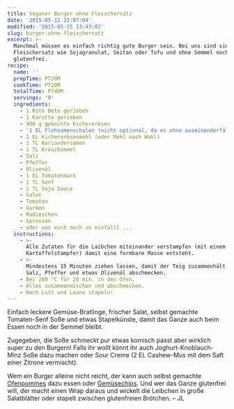```yaml
---
title: Veganer Burger ohne Fleischersatz
date: '2015-05-12 22:07:04'
modified: '2015-05-15 13:43:02'
slug: burger-ohne-fleischersatz
excerpt: >-
  Manchmal müssen es einfach richtig gute Burger sein. Bei uns sind sie ohne
  Fleischersatz wie Sojagranulat, Seitan oder Tofu und ohne Semmel noch dazu
  glutenfrei.
recipe:
  name: ''
  prepTime: PT20M
  cookTime: PT20M
  totalTime: PT40M
  servings: '9'
  ingredients:
    - 1 Rote Bete gerieben
    - 1 Karotte gerieben
    - 400 g gekochte Kichererbsen
    - '1 EL Flohsamenschalen (nicht optional, da es ohne auseinanderfällt)'
    - 2 EL Kichererbsenmehl (oder Mehl nach Wahl)
    - 1 TL Koriandersamen
    - 1 TL Kreuzkümmel
    - Salz
    - Pfeffer
    - Olivenöl
    - 1 EL Tomatenmark
    - 1 TL Senf
    - 1 TL Soja Sauce
    - Salat
    - Tomaten
    - Gurken
    - Radieschen
    - Sprossen
    - oder was euch noch so einfällt ...
  instructions:
    - >-
      Alle Zutaten für die Laibchen miteinander verstampfen (mit einem
      Kartoffelstampfer) damit eine formbare Masse entsteht.
    - >-
      Mindestens 15 Minuten ziehen lassen, damit der Teig zusammenhält und mit
      Salz, Pfeffer und etwas Olivenöl abschmecken.
    - Bei 200 °C für 20 min. in den Ofen.
    - Alles zusammenmischen und abschmecken.
    - Nach Lust und Laune stapeln!
---
```


Einfach leckere Gemüse-Bratlinge, frischer Salat, selbst gemachte Tomaten-Senf Soße und etwas Stapelkünste, damit das Ganze auch beim Essen noch in der Semmel bleibt.

Zugegeben, die Soße schmeckt pur etwas komisch passt aber wirklich super zu den Burgern! Falls ihr wollt könnt ihr auch Joghurt-Knoblauch-Minz Soße dazu machen oder Sour Creme (2 EL Cashew-Mus mit dem Saft einer Zitrone vermischt).  
  
Wem ein Burger alleine nicht reicht, der kann auch selbst gemachte [Ofenpommes](https://www.veganblatt.com/fettarme-ofen-pommes) dazu essen oder [Gemüsechips](https://www.veganblatt.com/rohkost-gemuese-chips-selbstgemacht). Und wer das Ganze glutenfrei will, der macht einen Wrap daraus und wickelt die Leibchen in große Salatblätter oder stapelt zwischen glutenfreien Brötchen. – JL [<!-- Image removed (no copyright): Burger-leibchen-640x400.jpg -->](https://www.veganblatt.com/i/Burger-leibchen.jpg)
